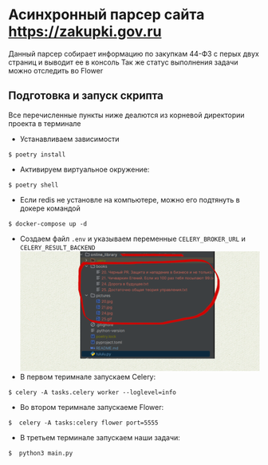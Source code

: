 # Асинхронный парсер сайта  https://zakupki.gov.ru

Данный парсер собирает информацию по закупкам 44-ФЗ с перых двух страниц и выводит ее в консоль
Так же статус выполнения задачи можно отследить во Flower

## Подготовка и запуск скрипта
Все перечисленные пункты ниже деалются из корневой директории проекта в терминале

* Устанавливаем зависимости
```console
$ poetry install
```
* Активируем виртуальное окружение:
```console
$ poetry shell
```
* Если redis не установле на компьютере, можно его подтянуть в докере командой
```console
$ docker-compose up -d
```
* Создаем файл `.env` и указываем переменные `CELERY_BROKER_URL` и `CELERY_RESULT_BACKEND`
![Screenshot](https://github.com/valhallajazzy/online_library/blob/main/pic/pathtulu.png)
* В первом теримнале запускаем Celery:
```console
$ celery -A tasks.celery worker --loglevel=info
```
* Во втором теримнале запускаеме Flower:
```console
$  celery -A tasks:celery flower port=5555
```
* В третьем терминале запускаем наши задачи:
```console
$  python3 main.py
```

